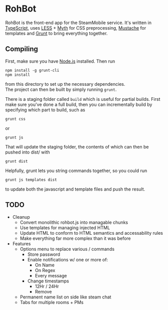 RohBot
==========
RohBot is the front-end app for the SteamMobile service. It's written in [TypeScript][ts], uses [LESS][less] + [Myth][myth] for CSS preprocessing, [Mustache][mustache] for templates and [Grunt][grunt] to bring everything together.

Compiling
---------
First, make sure you have [Node.js][node] installed. Then run
```
npm install -g grunt-cli
npm install
```
from this directory to set up the necessary dependencies.  
The project can then be built by simply running `grunt`.

There is a staging folder called `build` which is useful for partial builds. First make sure you've done a full build, then you can incrementally build by specifying which part to build, such as
```
grunt css
```
or
```
grunt js
```
That will update the staging folder, the contents of which can then be pushed into dist/ with
```
grunt dist
```
Helpfully, grunt lets you string commands together, so you could run
```
grunt js templates dist
```
to update both the javascript and template files and push the result.

TODO
----

- Cleanup
	- Convert monolithic rohbot.js into managable chunks
	- Use templates for managing injected HTML
	- Update HTML to conform to HTML semantics and accessability rules
	- Make everything far more complex than it was before
- Features
	- Options menu to replace various / commands
		- Store password
		- Enable notifications w/ one or more of:
			- On Name
			- On Regex
			- Every message
		- Change timestamps
			- 12Hr / 24Hr
			- Remove
	- Permanent name list on side like steam chat
	- Tabs for multiple rooms + PMs

[ts]: http://www.typescriptlang.org/
[less]: http://lesscss.org/
[myth]: http://www.myth.io/
[mustache]: http://mustache.github.io/mustache.5.html
[grunt]: http://gruntjs.com
[node]: http://nodejs.org/
